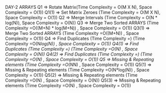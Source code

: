 DAY-2 ARRAYS
    Q1       => Rotate Matrix(Time Complexity = O(M X N), Space Complexity = O(1))
    Q1(1)    => Set Matrix Zeroes (Time Complexity = O(M X N), Space Complexity = O(1))
    Q2       => Merge Intervals  (Time Complexity = O(N * log(N)), Space Complexity = O(N))
    Q3       => Merge Two Sorted ARRAYS  (Time Complexity =O((M+N) * log(M+N)) , Space Complexity = O(1))
    Q3(1)    => Merge Two Sorted ARRAYS  (Time Complexity =O((M+N)) , Space Complexity = O(1))
    Q4       => Find Duplicates (Time Complexity =)  (Time Complexity =O(N*log(N)) , Space Complexity = O(1))
    Q4(1)    => Find Duplicates (Time Complexity =)  (Time Complexity =O(N) , Space Complexity = O(N))
    Q4(2)    => Find Duplicates (Time Complexity =)  (Time Complexity =O(N) , Space Complexity = O(1))
    Q5       => Missing & Repeating elements (Time Complexity =O(N*N) , Space Complexity = O(1))
    Q5(1)    => Missing & Repeating elements (Time Complexity =O(N*log(N)) , Space Complexity = O(1))
    Q5(2)    => Missing & Repeating elements (Time Complexity =O(N) , Space Complexity = O(N))
    Q5(3)    => Missing & Repeating elements (Time Complexity =O(N) , Space Complexity = O(1))



